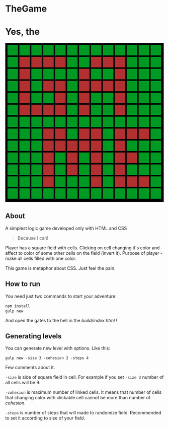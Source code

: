 # TheGame
# Yes, the

![Game-image](https://raw.githubusercontent.com/akondratsky/TheGame/master/img.png)

## About

A simplest logic game developed only with HTML and CSS

> Because I can!

Player has a square field with cells. Clicking on cell changing it's color and affect to color of some other cells on the field (invert it). Purpose of player - make all cells filled with one color.

This game is metaphor about CSS. Just feel the pain.

## How to run

You need just two commands to start your adventure:
```
npm install
gulp new
```
And open the gates to the hell in the *build/index.html* !

## Generating levels

You can generate new level with options. Like this:
```
gulp new -size 3 -cohesion 2 -steps 4
```
Few comments about it.

```-size``` is side of square field in cell. For example if you set ```-size 3``` number of all cells will be 9.

```-cohesion``` is maximum number of linked cells. It means that number of cells that changing color with clickable cell cannot be more than number of _cohesion_.

```-steps``` is number of steps that will made to randomize field. Recommended to set it according to size of your field.
